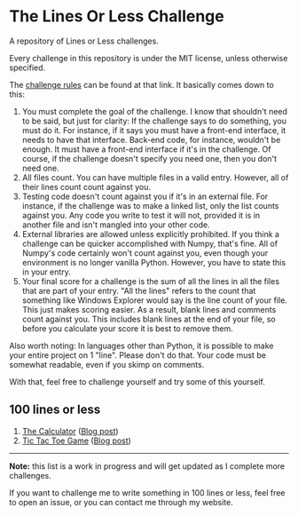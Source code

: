 # The Lines Or Less Challenge 
A repository of Lines or Less challenges.

Every challenge in this repository is under the MIT license, unless otherwise specified.

The [challenge rules](https://www.computerbytez.com/lines-or-less-challenge) can be found at that link. It basically comes down to this:

1. You must complete the goal of the challenge. I know that shouldn't need to be said, but just for clarity: If the challenge says to do something, you must do it. For instance, if it says you must have a front-end interface, it needs to have that interface. Back-end code, for instance, wouldn't be enough. It must have a front-end interface if it's in the challenge. Of course, if the challenge doesn't specify you need one, then you don't need one.
2. All files count. You can have multiple files in a valid entry. However, all of their lines count count against you.
3. Testing code doesn't count against you if it's in an external file. For instance, if the challenge was to make a linked list, only the list counts against you. Any code you write to test it will not, provided it is in another file and isn't mangled into your other code.
4. External libraries are allowed unless explicitly prohibited. If you think a challenge can be quicker accomplished with Numpy, that's fine. All of Numpy's code certainly won't count against you, even though your environment is no longer vanilla Python. However, you have to state this in your entry.
5. Your final score for a challenge is the sum of all the lines in all the files that are part of your entry. "All the lines" refers to the count that something like Windows Explorer would say is the line count of your file. This just makes scoring easier. As a result, blank lines and comments count against you. This includes blank lines at the end of your file, so before you calculate your score it is best to remove them.

Also worth noting: In languages other than Python, it is possible to make your entire project on 1 "line". Please don't do that. Your code must be somewhat readable, even if you skimp on comments.

With that, feel free to challenge yourself and try some of this yourself.

## 100 lines or less

1. [The Calculator](https://github.com/ComputerBytez/LinesOrLess/tree/master/100/calculator) ([Blog post](https://www.computerbytez.com/how-to-write-a-calculator-in-100-lines-or-less/))
2. [Tic Tac Toe Game](https://github.com/ComputerBytez/LinesOrLess/tree/master/100/TicTacToe) ([Blog post](https://www.computerbytez.com/how-to-write-a-tic-tac-toe-game-in-100-lines-or-less/))
___

**Note:** this list is a work in progress and will get updated as I complete more challenges.

If you want to challenge me to write something in 100 lines or less, feel free to open an issue, or you can contact me through my website.
